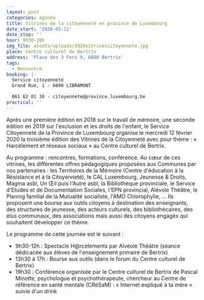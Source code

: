 ```yaml
---
layout: post
categories: agenda
title: Vitrines de la citoyenneté en province de Luxembourg
date_start: '2020-02-12'
date_stop: ''
hour: 9h30-20h
img_file: assets/uploads/2020vitrinescitoyennete.jpg
place: Centre culturel de Bertrix
address: 'Place des 3 Fers 9, 6880 Bertrix'
tags:
  - Rencontre
booking: |-
  Service citoyenneté 
  Grand Rue, 1 - 6800 LIBRAMONT 

  061 62 01 30 - citoyennete@province.luxembourg.be
practical: ''
---
```

Après une première édition en 2018 sur le travail de mémoire, une seconde édition en 2019 sur l'exclusion et les droits de l'enfant, le Service Citoyenneté de la Province de Luxembourg organise le mercredi 12 février 2020 la troisième édition des Vitrines de la Citoyenneté avec pour thème : « Harcèlement et réseaux sociaux » au Centre culturel de Bertrix. 

Au programme : rencontres, formations, conférence. Au cœur de ces vitrines, les différentes offres pédagogiques proposées aux Communes par nos partenaires : les Territoires de la Mémoire (Centre d'éducation à la Résistance et à la Citoyenneté), le CAL Luxembourg, Jeunesse & Droits, Magma asbl, Un Œil puis l'Autre asbl, la Bibliothèque provinciale, le Service d'Etudes et de Documentation Sociales, l'EPN provincial, Alévole Théâtre, le Plannig familial de la Mutualité socialiste, l'AMO Chlorophylle, ... Ils proposent une bourse aux outils citoyens à destination des enseignants, des structures de jeunesse, des acteurs culturels, des bibliothécaires, des élus communaux, des associations mais aussi des citoyens engagés qui souhaitent développer ce thème.


Le programme de cette journée est le suivant : 

* 9h30-12h : Spectacle H@rcèlements par Alvéole Théâtre (séance dédicacée aux élèves de l'enseignement primaire de Bertrix)
* 13h30 à 17h : Bourse aux outils (dans le forum du Centre culturel de Bertrix) 
* 19h30 : Conférence organisée par le Centre culturel de Bertrix de Pascal Minotte, psychologue et psychothérapeute, chercheur au Centre de référence en santé mentale (CRéSaM) : « Internet expliqué à ta mère » suivie d'un drink
